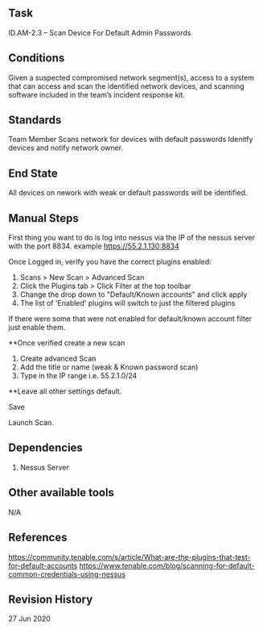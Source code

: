 ## Task
ID.AM-2.3 – Scan Device For Default Admin Passwords

## Conditions
Given a suspected compromised network segment(s), access to a system that can access and scan the identified network devices, and scanning software included in the team’s incident response kit.

## Standards
Team Member Scans network for devices with default passwords
Idenitfy devices and notify network owner.

## End State
All devices on nework with weak or default passwords will be identified.

## Manual Steps
First thing you want to do is log into nessus via the IP of the nessus server with the port 8834.
example https://55.2.1.130:8834

Once Logged in, verify you have the correct plugins enabled:
1. Scans > New Scan > Advanced Scan
2. Click the Plugins tab > Click Filter at the top toolbar
3. Change the drop down to "Default/Known accounts" and click apply
4. The list of 'Enabled' plugins will switch to just the filtered plugins


If there were some that were not enabled for default/known account filter just enable them.

**Once verified create a new scan
   1. Create advanced Scan
   2. Add the title or name (weak & Known password scan)
   3. Type in the IP range i.e. 55.2.1.0/24

**Leave all other settings default. 

Save

Launch Scan.

## Dependencies
1. Nessus Server

## Other available tools
N/A

## References
https://community.tenable.com/s/article/What-are-the-plugins-that-test-for-default-accounts
https://www.tenable.com/blog/scanning-for-default-common-credentials-using-nessus

## Revision History
27 Jun 2020
